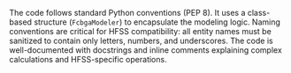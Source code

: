 The code follows standard Python conventions (PEP 8). It uses a class-based structure (`FcbgaModeler`) to encapsulate the modeling logic. Naming conventions are critical for HFSS compatibility: all entity names must be sanitized to contain only letters, numbers, and underscores. The code is well-documented with docstrings and inline comments explaining complex calculations and HFSS-specific operations.